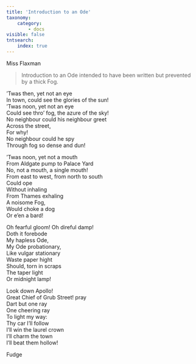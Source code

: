 ```yaml
---
title: 'Introduction to an Ode'
taxonomy:
    category:
        - docs
visible: false
tntsearch:
    index: true
---
```


<div class="author">Miss Flaxman</div>

> Introduction to an Ode intended to have been written but prevented by a thick Fog.

’Twas then, yet not an eye  
In town, could see the glories of the sun!  
’Twas noon, yet not an eye  
Could see thro’ fog, the azure of the sky!  
No neighbour could his neighbour greet  
Across the street,  
For why!  
No neighbour could he spy  
Through fog so dense and dun!

’Twas noon, yet not a mouth  
From Aldgate pump to Palace Yard  
No, not a mouth, a single mouth!  
From east to west, from north to south  
Could ope  
Without inhaling  
From Thames exhaling  
A noisome Fog,  
Would choke a dog  
Or e’en a bard!

Oh fearful gloom! Oh direful damp!  
Doth it forebode  
My hapless Ode,  
My Ode probationary,  
Like vulgar stationary  
Waste paper hight  
Should, torn in scraps  
The taper light  
Or midnight lamp!

Look down Apollo!  
Great Chief of Grub Street! pray  
Dart but one ray  
One cheering ray  
To light my way:  
Thy car I’ll follow  
I’ll win the laurel crown  
I’ll charm the town  
I’ll beat them hollow!  

Fudge